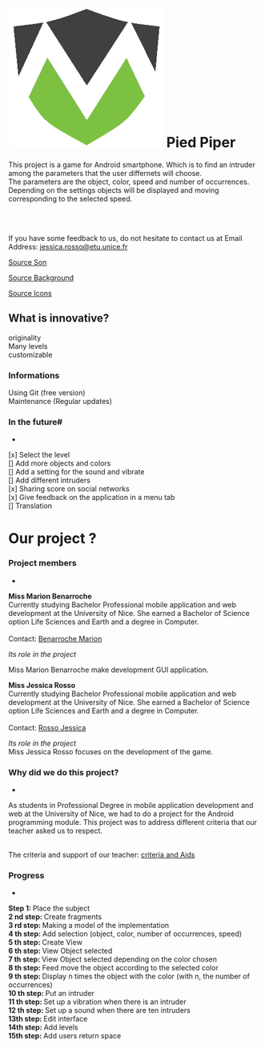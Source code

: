 
![alt tag](https://github.com/jessica-marion/ProjetAndroid/blob/master/logo_projet_android.png)
Pied Piper
==
This project is a game for Android smartphone.
Which is to find an intruder among the parameters that the user differnets
will choose. <br/>
The parameters are the object, color, speed and number of occurrences.
Depending on the settings objects will be displayed and moving
corresponding to the selected speed.<br/> 

<br/>
<br/>

If you have some feedback to us, do not hesitate to contact us at Email Address: 
<A HREF="jessica.rosso@etu.unice.fr">jessica.rosso@etu.unice.fr</A>

 
[Source Son](http://www.sound-fishing.net/bruitages_bruitages-debiles.html)<br/>

[Source Background](http://www.veryworldtrip.com/wp-content/uploads/2013/11/Dolomites-Alpes-italiennes-destinations-skier-hivers-montagne.png)<br/>

[Source Icons](http://www.flaticon.com/)<br/>

What is innovative?
-
originality <br/>
Many levels<br/>
customizable <br/>


### Informations #
Using Git (free version) <br/>
Maintenance (Regular updates) <br/>




### In the future#
-
[x] Select the level <br/>
[] Add more objects and colors <br/>
[] Add a setting for the sound and vibrate <br/>
[] Add different intruders <br/>
[x] Sharing score on social networks<br/> 
[x] Give feedback on the application in a menu tab <br/>
[] Translation <br/> 



Our project ?
==
### Project members #
-
<b>Miss Marion Benarroche</b><br/>
Currently studying Bachelor Professional mobile application and web development at the University of Nice.
She earned a Bachelor of Science option Life Sciences and Earth and a degree in Computer.<br/><br/>
Contact: [Benarroche Marion](https://www.facebook.com/mbenarroche?fref=ts "Facebook Benarroche Marion")

<i>Its role in the project </i><br/>

Miss Marion Benarroche make development GUI application.

<b>Miss Jessica Rosso</b><br/>
Currently studying Bachelor Professional mobile application and web development at the University of Nice.
She earned a Bachelor of Science option Life Sciences and Earth and a degree in Computer.<br/><br/>
Contact: [Rosso Jessica](https://www.facebook.com/jessica.rosso.5 "Facebook Rosso Jessica")

<i>Its role in the project</i><br/>
Miss Jessica Rosso focuses on the development of the game.


### Why did we do this project? #
-
As students in Professional Degree in mobile application development and web at the University of Nice,
we had to do a project for the Android programming module. This project was to address different
criteria that our teacher asked us to respect. <br/><br/>


The criteria and support of our teacher: [criteria and Aids](http://machada.fr/courses/android_project.pdf "sujet")


### Progress #
-
<b> Step 1: </b> Place the subject <br/>
<b> 2 nd step: </b> Create fragments <br/>
<b> 3 rd step: </b> Making a model of the implementation <br/>
<b> 4 th step: </b> Add selection (object, color, number of occurrences, speed) <br/>
<b> 5 th step: </b> Create View <br/>
<b> 6 th step: </b> View Object selected <br/>
<b> 7 th step: </b> View Object selected depending on the color chosen <br/>
<b> 8 th step: </b> Feed move the object according to the selected color <br/>
<b> 9 th step: </b> Display n times the object with the color (with n, the number of occurrences) <br/>
<b> 10 th step: </b> Put an intruder <br/>
<b> 11 th step: </b> Set up a vibration when there is an intruder <br/>
<b> 12 th step: </b> Set up a sound when there are ten intruders <br/>
<b> 13th step: </b> Edit interface <br/>
<b> 14th step: </b> Add levels <br/>
<b> 15th step: </b> Add users return space <br/>
